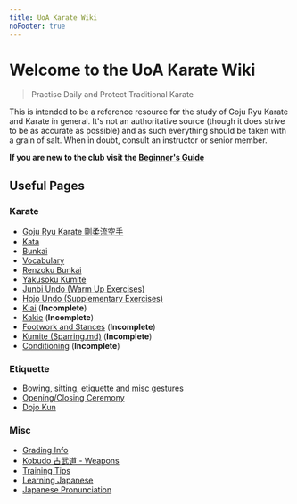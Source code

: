 ```yaml
---
title: UoA Karate Wiki
noFooter: true
---
```


# Welcome to the UoA Karate Wiki

> Practise Daily and Protect Traditional Karate

This is intended to be a reference resource for the study of Goju Ryu Karate and Karate in general. It's not an authoritative source (though it does strive to be as accurate as possible) and as such everything should be taken with a grain of salt. When in doubt, consult an instructor or senior member.

**If you are new to the club visit the [Beginner's Guide](/beginner-guide.md)**

## Useful Pages

### Karate

- [Goju Ryu Karate 剛柔流空手](/goju-ryu.md)
- [Kata](/kata/)
- [Bunkai](/bunkai/)
- [Vocabulary](/vocabulary.md)
- [Renzoku Bunkai](/bunkai/renzoku-bunkai.md)
- [Yakusoku Kumite](/bunkai/yakusoku-kumite.md)
- [Junbi Undo (Warm Up Exercises)](/hojo-undo/)
- [Hojo Undo (Supplementary Exercises)](/hojo-undo/)
- [Kiai](/kiai) (**Incomplete**)
- [Kakie](/kakie.md) (**Incomplete**)
- [Footwork and Stances](/footwork-and-stances.md) (**Incomplete**)
- [Kumite (Sparring.md)](/) (**Incomplete**)
- [Conditioning](/conditioning) (**Incomplete**)

### Etiquette

- [Bowing, sitting, etiquette and misc gestures](/etiquette.md)
- [Opening/Closing Ceremony](/ceremonies.md)
- [Dojo Kun](/ceremonies/dojo-kun.md)

### Misc

- [Grading Info](/grading.md)
- [Kobudo 古武道 - Weapons](/kobudo.md)
- [Training Tips](/)
- [Learning Japanese](/japanese.md)
- [Japanese Pronunciation](/japanese.md)
